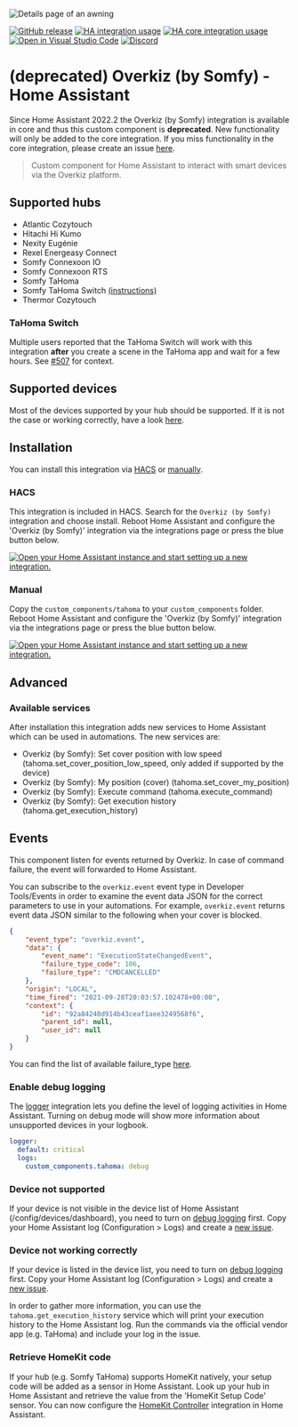 ![Details page of an awning](https://user-images.githubusercontent.com/8216238/132857336-ee7c719e-498c-49f9-adc2-017305b7bc7e.png)


[![GitHub release](https://img.shields.io/github/release/iMicknl/ha-tahoma.svg)](https://GitHub.com/iMicknl/ha-tahoma/releases/)
[![HA integration usage](https://img.shields.io/badge/dynamic/json?color=41BDF5&logo=home-assistant&label=integration%20usage&suffix=%20installs&cacheSeconds=15600&url=https://analytics.home-assistant.io/custom_integrations.json&query=$.tahoma.total)](https://analytics.home-assistant.io/custom_integrations.json)
[![HA core integration usage](https://img.shields.io/badge/dynamic/json?color=41BDF5&logo=home-assistant&label=core%20integration%20usage&suffix=%20installs&cacheSeconds=15600&url=https://analytics.home-assistant.io/data.json&query=current.integrations.overkiz)](https://www.home-assistant.io/integrations/overkiz/)
[![Open in Visual Studio Code](https://open.vscode.dev/badges/open-in-vscode.svg)](https://open.vscode.dev/iMicknl/ha-tahoma/)
[![Discord](https://img.shields.io/discord/718361810985549945?label=chat&logo=discord)](https://discord.gg/RRXuSVDAzG)

# (deprecated) Overkiz (by Somfy) - Home Assistant

Since Home Assistant 2022.2 the Overkiz (by Somfy) integration is available in core and thus this custom component is **deprecated**. New functionality will only be added to the core integration. If you miss functionality in the core integration, please create an issue [here](https://github.com/home-assistant/core/issues).

>Custom component for Home Assistant to interact with smart devices via the Overkiz platform.

## Supported hubs

- Atlantic Cozytouch
- Hitachi Hi Kumo
- Nexity Eugénie
- Rexel Energeasy Connect
- Somfy Connexoon IO
- Somfy Connexoon RTS
- Somfy TaHoma
- Somfy TaHoma Switch [(instructions)](#tahoma-switch)
- Thermor Cozytouch

### TaHoma Switch

Multiple users reported that the TaHoma Switch will work with this integration **after** you create a scene in the TaHoma app and wait for a few hours. See [#507](https://github.com/iMicknl/ha-tahoma/issues/507) for context.

## Supported devices

Most of the devices supported by your hub should be supported. If it is not the case or working correctly, have a look [here](#device-not-supported--working-correctly).

## Installation

You can install this integration via [HACS](#hacs) or [manually](#manual).

### HACS

This integration is included in HACS. Search for the `Overkiz (by Somfy)` integration and choose install. Reboot Home Assistant and configure the 'Overkiz (by Somfy)' integration via the integrations page or press the blue button below.

[![Open your Home Assistant instance and start setting up a new integration.](https://my.home-assistant.io/badges/config_flow_start.svg)](https://my.home-assistant.io/redirect/config_flow_start/?domain=tahoma)

### Manual

Copy the `custom_components/tahoma` to your `custom_components` folder. Reboot Home Assistant and configure the 'Overkiz (by Somfy)' integration via the integrations page or press the blue button below.

[![Open your Home Assistant instance and start setting up a new integration.](https://my.home-assistant.io/badges/config_flow_start.svg)](https://my.home-assistant.io/redirect/config_flow_start/?domain=tahoma)


## Advanced

### Available services

After installation this integration adds new services to Home Assistant which can be used in automations. The new services are:

+ Overkiz (by Somfy): Set cover position with low speed (tahoma.set_cover_position_low_speed, only added if supported by the device)
+ Overkiz (by Somfy): My position (cover) (tahoma.set_cover_my_position)
+ Overkiz (by Somfy): Execute command (tahoma.execute_command)
+ Overkiz (by Somfy): Get execution history (tahoma.get_execution_history)

## Events
This component listen for events returned by Overkiz. In case of command failure, the event will forwarded to Home Assistant.

You can subscribe to the `overkiz.event` event type in Developer Tools/Events in order to examine the event data JSON for the correct parameters to use in your automations. For example, `overkiz.event` returns event data JSON similar to the following when your cover is blocked.

```JSON
{
    "event_type": "overkiz.event",
    "data": {
        "event_name": "ExecutionStateChangedEvent",
        "failure_type_code": 106,
        "failure_type": "CMDCANCELLED"
    },
    "origin": "LOCAL",
    "time_fired": "2021-09-28T20:03:57.102478+00:00",
    "context": {
        "id": "92a84240d914b43ceaf1aee3249568f6",
        "parent_id": null,
        "user_id": null
    }
}
```

You can find the list of available failure_type [here](https://github.com/iMicknl/python-overkiz-api/blob/main/pyoverkiz/enums/general.py#L34).

### Enable debug logging

The [logger](https://www.home-assistant.io/integrations/logger/) integration lets you define the level of logging activities in Home Assistant. Turning on debug mode will show more information about unsupported devices in your logbook.

```yaml
logger:
  default: critical
  logs:
    custom_components.tahoma: debug
```

### Device not supported

If your device is not visible in the device list of Home Assistant (/config/devices/dashboard), you need to turn on [debug logging](#enable-debug-logging) first. Copy your Home Assistant log (Configuration > Logs) and create a [new issue](https://github.com/iMicknl/ha-tahoma/issues/new/choose).


### Device not working correctly

If your device is listed in the device list, you need to turn on [debug logging](#enable-debug-logging) first. Copy your Home Assistant log (Configuration > Logs) and create a [new issue](https://github.com/iMicknl/ha-tahoma/issues/new/choose).

In order to gather more information, you can use the `tahoma.get_execution_history` service which will print your execution history to the Home Assistant log. Run the commands via the official vendor app (e.g. TaHoma) and include your log in the issue.


### Retrieve HomeKit code

If your hub (e.g. Somfy TaHoma) supports HomeKit natively, your setup code will be added as a sensor in Home Assistant. Look up your hub in Home Assistant and retrieve the value from the 'HomeKit Setup Code' sensor. You can now configure the [HomeKit Controller](https://www.home-assistant.io/integrations/homekit_controller/) integration in Home Assistant.
